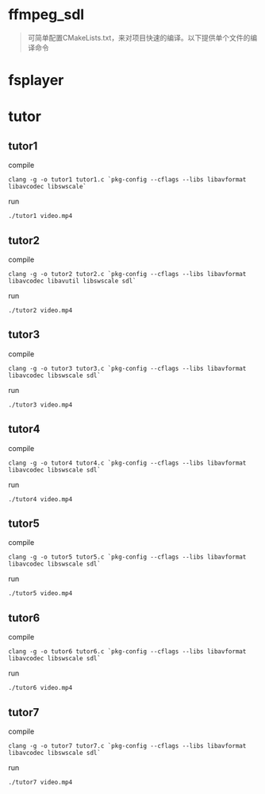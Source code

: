 # ffmpeg_sdl
>可简单配置CMakeLists.txt，来对项目快速的编译。以下提供单个文件的编译命令

# fsplayer


# tutor
## tutor1
compile 
```
clang -g -o tutor1 tutor1.c `pkg-config --cflags --libs libavformat libavcodec libswscale`
```
run 
```
./tutor1 video.mp4
```

## tutor2
compile 
```
clang -g -o tutor2 tutor2.c `pkg-config --cflags --libs libavformat libavcodec libavutil libswscale sdl`
```
run 
```
./tutor2 video.mp4
```

## tutor3
compile 
```
clang -g -o tutor3 tutor3.c `pkg-config --cflags --libs libavformat libavcodec libswscale sdl`
```
run 
```
./tutor3 video.mp4
```

## tutor4
compile
```
clang -g -o tutor4 tutor4.c `pkg-config --cflags --libs libavformat libavcodec libswscale sdl`
```
run
```
./tutor4 video.mp4
```

## tutor5
compile
```
clang -g -o tutor5 tutor5.c `pkg-config --cflags --libs libavformat libavcodec libswscale sdl`
```
run
```
./tutor5 video.mp4
```

## tutor6
compile
```
clang -g -o tutor6 tutor6.c `pkg-config --cflags --libs libavformat libavcodec libswscale sdl`
```
run
```
./tutor6 video.mp4
```

## tutor7
compile
```
clang -g -o tutor7 tutor7.c `pkg-config --cflags --libs libavformat libavcodec libswscale sdl`
```
run
```
./tutor7 video.mp4
```

